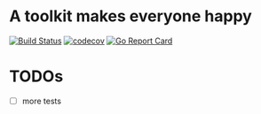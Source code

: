 # A toolkit makes everyone happy

[![Build Status](https://travis-ci.org/insisthzr/happytool.svg?branch=master)](https://travis-ci.org/insisthzr/happytool)
[![codecov](https://codecov.io/gh/insisthzr/happytool/branch/master/graph/badge.svg)](https://codecov.io/gh/insisthzr/happytool)
[![Go Report Card](https://goreportcard.com/badge/github.com/insisthzr/happytool)](https://goreportcard.com/report/github.com/insisthzr/happytool)

# TODOs

- [ ] more tests
